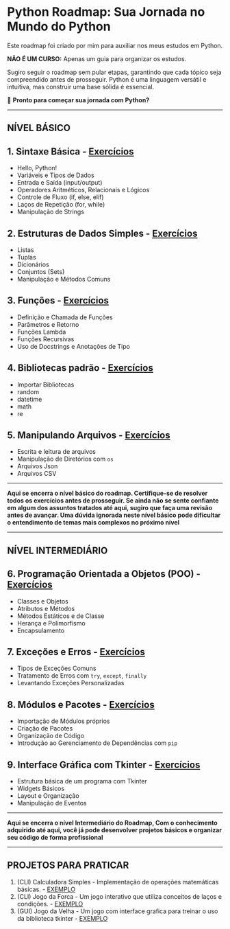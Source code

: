 # Python Roadmap: Sua Jornada no Mundo do Python  

Este roadmap foi criado por mim para auxiliar nos meus estudos em Python.

**NÃO É UM CURSO:** Apenas um guia para organizar os estudos.

Sugiro seguir o roadmap sem pular etapas, garantindo que cada tópico seja compreendido antes de prosseguir. Python é uma linguagem versátil e intuitiva, mas construir uma base sólida é essencial.

🚀 **Pronto para começar sua jornada com Python?**

---

## **NÍVEL BÁSICO**

## 1. Sintaxe Básica - [Exercícios](https://github.com/Ricardo7c/Python-Roadmap/blob/main/01%20-%20Sintaxe%20B%C3%A1sica/README.md)

- Hello, Python!  
- Variáveis e Tipos de Dados  
- Entrada e Saída (input/output)  
- Operadores Aritméticos, Relacionais e Lógicos  
- Controle de Fluxo (if, else, elif)  
- Laços de Repetição (for, while)
- Manipulação de Strings

## 2. Estruturas de Dados Simples - [Exercícios](https://github.com/Ricardo7c/Python-Roadmap/tree/main/02%20-%20Estruturas%20de%20Dados%20Simples)

- Listas  
- Tuplas  
- Dicionários  
- Conjuntos (Sets)  
- Manipulação e Métodos Comuns  

## 3. Funções - [Exercícios](https://github.com/Ricardo7c/Python-Roadmap/blob/main/03%20-%20Fun%C3%A7%C3%B5es/README.md)

- Definição e Chamada de Funções  
- Parâmetros e Retorno  
- Funções Lambda  
- Funções Recursivas  
- Uso de Docstrings e Anotações de Tipo  

## 4. Bibliotecas padrão - [Exercícios](https://github.com/Ricardo7c/Python-Roadmap/tree/main/04%20-%20Bibliotecas%20Padr%C3%A3o#readme)

- Importar Bibliotecas
- random
- datetime
- math
- re

## 5. Manipulando Arquivos - [Exercícios](https://github.com/Ricardo7c/Python-Roadmap/blob/main/05%20-%20Manipulando%20Arquivos/README.md)

- Escrita e leitura de arquivos
- Manipulação de Diretórios com `os`
- Arquivos Json
- Arquivos CSV

---

**Aqui se encerra o nível básico do roadmap. Certifique-se de resolver todos os exercícios antes de prosseguir. Se ainda não se sente confiante em algum dos assuntos tratados até aqui, sugiro que faça uma revisão antes de avançar. Uma dúvida ignorada neste nível básico pode dificultar o entendimento de temas mais complexos no próximo nível**  

---

## NÍVEL INTERMEDIÁRIO

## 6. Programação Orientada a Objetos (POO) - [Exercícios](https://github.com/Ricardo7c/Python-Roadmap/tree/main/06%20-%20Poo#readme)

- Classes e Objetos  
- Atributos e Métodos  
- Métodos Estáticos e de Classe  
- Herança e Polimorfismo  
- Encapsulamento  

## 7. Exceções e Erros - [Exercícios](https://github.com/Ricardo7c/Python-Roadmap/blob/main/07%20-%20Exce%C3%A7%C3%B5es%20e%20Erros/README.md)

- Tipos de Exceções Comuns  
- Tratamento de Erros com `try`, `except`, `finally`  
- Levantando Exceções Personalizadas  

## 8. Módulos e Pacotes - [Exercícios](https://github.com/Ricardo7c/Python-Roadmap/blob/main/08%20-%20Modulos%20e%20pacotes/README.md)

- Importação de Módulos próprios
- Criação de Pacotes  
- Organização de Código  
- Introdução ao Gerenciamento de Dependências com `pip`  

## 9. Interface Gráfica com Tkinter - [Exercícios](https://github.com/Ricardo7c/Python-Roadmap/blob/main/09%20-%20Interface%20Gr%C3%A1fica%20com%20Tkinter/README.md)

- Estrutura básica de um programa com Tkinter  
- Widgets Básicos  
- Layout e Organização
- Manipulação de Eventos  

---

**Aqui se encerra o nível Intermediário do Roadmap, Com o conhecimento adquirido até aqui, você já pode desenvolver projetos básicos e organizar seu código de forma profissional**  

---

## PROJETOS PARA PRATICAR  

1. (CLI) Calculadora Simples - Implementação de operações matemáticas básicas. - [EXEMPLO](https://github.com/Ricardo7c/Python-Roadmap/tree/main/Projetos/1%20-%20Calculadora#readme)
2. (CLI) Jogo da Forca - Um jogo interativo que utiliza conceitos de laços e condições. - [EXEMPLO](https://github.com/Ricardo7c/Python-Roadmap/blob/main/Projetos/2%20-%20Jogo%20da%20forca/README.md)
3. (GUI) Jogo da Velha - Um jogo com interface grafica para treinar o uso da biblioteca tkinter - [EXEMPLO](https://github.com/Ricardo7c/Python-Roadmap/blob/main/Projetos/3%20-%20Jogo%20da%20velha/README.md)

